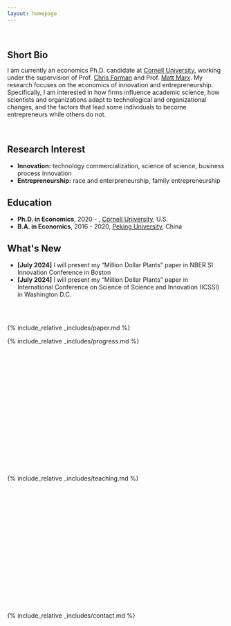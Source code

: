 ```yaml
---
layout: homepage
---
```


<h1 id="about-me"></h1>

<h2 style="margin: 60px 0px 10px;">Short Bio</h2>

I am currently an economics Ph.D. candidate at [Cornell University](https://www.cornell.edu/), working under the supervision of Prof. [Chris Forman](https://dyson.cornell.edu/faculty-research/faculty/cmf257/) and Prof. [Matt Marx](https://business.cornell.edu/faculty-research/faculty/mtm83/). My research focuses on the economics of innovation and entrepreneurship. Specifically, I am interested in how firms influence academic science, how scientists and organizations adapt to technological and organizational changes, and the factors that lead some individuals to become entrepreneurs while others do not.

<br>

## Research Interest

- **Innovation:** technology commercialization, science of science, business process innovation
- **Entrepreneurship:** race and enterpreneurship, family entrepreneurship

## Education
- **Ph.D. in Economics**, 2020 - , [Cornell University](https://www.cornell.edu/), U.S.
- **B.A. in Economics**, 2016 - 2020, [Peking University](https://english.pku.edu.cn/), China

## What's New
- <strong>[July 2024]</strong> I will present my “Million Dollar Plants” paper in NBER SI Innovation Conference in Boston
- <strong>[July 2024]</strong> I will present my “Million Dollar Plants” paper in International Conference on Science of Science and Innovation (ICSSI) in Washington D.C.

<div style="margin-top: 60px;"></div>

{% include_relative _includes/paper.md %}

{% include_relative _includes/progress.md %}

<br><br><br><br><br><br><br><br><br><br><br><br><br><br><br><br>

{% include_relative _includes/teaching.md %}

<br><br><br><br><br><br><br><br><br><br><br><br><br><br><br><br>

{% include_relative _includes/contact.md %}

